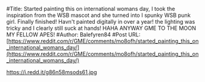 #Title: Started painting this on international womans day, I took the inspiration from the WSB mascot and she turned into I spunky WSB punk girl. Finally finished! Havn't painted digitally in over a year! the lighting was tricky and I clearly still suck at hands! HAHA ANYWAY GME TO THE MOON MY FELLOW APES!
#Author: Balefyren84
#Post URL: [https://www.reddit.com/r/GME/comments/mo8ofh/started_painting_this_on_international_womans_day/](https://www.reddit.com/r/GME/comments/mo8ofh/started_painting_this_on_international_womans_day/)


https://i.redd.it/g86n58msods61.jpg